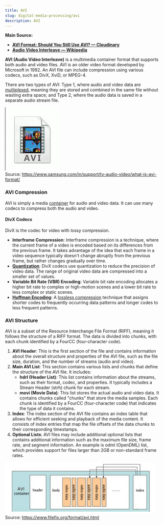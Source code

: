 ```yaml
---
title: AVI
slug: digital-media-processing/avi
description: AVI
---
```


**Main Source:**

- **[AVI Format: Should You Still Use AVI? — Cloudinary](https://cloudinary.com/guides/video-formats/avi-format-should-you-still-use-avi)**
- **[Audio Video Interleave — Wikipedia](https://en.wikipedia.org/wiki/Audio_Video_Interleave)**

**AVI (Audio Video Interleave)** is a multimedia container format that supports both audio and video files. AVI is an older video format developed by Microsoft in 1992. An AVI file can include compression using various codecs, such as DivX, XviD, or MPEG-4.

There are two types of AVI: Type 1, where audio and video data are [multiplexed](/digital-signal-processing/multiplexing), meaning they are stored and combined in the same file without wasting extra space; and Type 2, where the audio data is saved in a separate audio stream file.

![Icon of AVI format](./avi-icon.png)  
Source: https://www.samsung.com/in/support/tv-audio-video/what-is-avi-format/

### AVI Compression

AVI is simply a media [container](/digital-media-processing/ogg-vorbis#media-container) for audio and video data. It can use many codecs to compress both the audio and video.

#### DivX Codecs

DivX is the codec for video with lossy compression.

- **Interframe Compression**: Interframe compression is a technique, where the current frame of a video is encoded based on its differences from the previous frame. It takes advantage of the idea that each frame in a video sequence typically doesn't change abruptly from the previous frame, but rather changes gradually over time.
- **[Quantization](/digital-signal-processing/quantization)**: DivX codecs use quantization to reduce the precision of video data. The range of original video data are compressed into a smaller set of values.
- **Variable Bit Rate (VBR) Encoding**: Variable bit rate encoding allocates a higher bit rate to complex or high-motion scenes and a lower bit rate to less complex or static scenes.
- **[Huffman Encoding](/digital-signal-processing/compression#huffman-encoding)**: A [lossless compression](/digital-signal-processing/compression#lossless-compression) technique that assigns shorter codes to frequently occurring data patterns and longer codes to less frequent patterns.

### AVI Structure

AVI is a subset of the Resource Interchange File Format (RIFF), meaning it follows the structure of a RIFF format. The data is divided into chunks, with each chunk identified by a FourCC (four-character code).

1. **AVI Header**: This is the first section of the file and contains information about the overall structure and properties of the AVI file, such as the file size, duration, and the number of streams (audio and video).
2. **Main AVI List**: This section contains various lists and chunks that define the structure of the AVI file. It includes:
   - **hdrl (Header List)**: This list contains information about the streams, such as their format, codec, and properties. It typically includes a Stream Header (strh) chunk for each stream.
   - **movi (Movie Data)**: This list stores the actual audio and video data. It contains chunks called "chunks" that store the media samples. Each chunk is identified by a FourCC (four-character code) that indicates the type of data it contains.
3. **Index**: The index section of the AVI file contains an index table that allows for efficient seeking and playback of the media content. It consists of index entries that map the file offsets of the data chunks to their corresponding timestamps.
4. **Optional Lists**: AVI files may include additional optional lists that contains additional information such as the maximum file size, frame rate, and segment information. An example is odml (OpenDML) list, which provides support for files larger than 2GB or non-standard frame rates.

![Structure of an AVI file](./avi-structure.png)  
Source: https://www.filefix.org/format/avi.html
